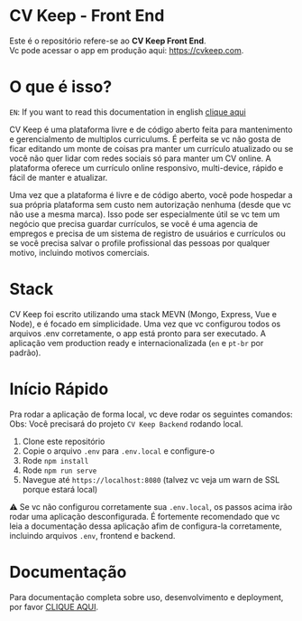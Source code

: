 # CV Keep - Front End

Este é o repositório refere-se ao **CV Keep Front End**.    
Vc pode acessar o app em produção aqui: https://cvkeep.com.

# O que é isso?

`EN`: If you want to read this documentation in english [clique aqui](https://github.com/Cv-Keep/cvkeep-frontend/blob/main/README.md)  

CV Keep é uma plataforma livre e de código aberto feita para mantenimento e gerencialmento de multiplos curriculums. É perfeita se vc não gosta de ficar editando um monte de coisas pra manter um currículo atualizado ou se você não quer lidar com redes sociais só para manter um CV online. A plataforma oferece um currículo online responsivo, multi-device, rápido e fácil de manter e atualizar.

Uma vez que a plataforma é livre e de código aberto, você pode hospedar a sua própria plataforma sem custo nem autorização nenhuma (desde que vc não use a mesma marca). Isso pode ser especialmente útil se vc tem um negócio que precisa guardar currículos, se você é uma agencia de empregos e precisa de um sistema de registro de usuários e currículos ou se você precisa salvar o profile profissional das pessoas por qualquer motivo, incluindo motivos comerciais.

# Stack

CV Keep foi escrito utilizando uma stack MEVN (Mongo, Express, Vue e Node), e é focado em simplicidade. Uma vez que vc configurou todos os arquivos .env corretamente, o app está pronto para ser executado. A aplicação vem production ready e internacionalizada (`en` e `pt-br` por padrão).

# Início Rápido

Pra rodar a aplicação de forma local, vc deve rodar os seguintes comandos:
Obs: Você precisará do projeto `CV Keep Backend` rodando local.

1. Clone este repositório
2. Copie o arquivo `.env` para `.env.local` e configure-o
2. Rode `npm install`
3. Rode `npm run serve`
4. Navegue até `https://localhost:8080` (talvez vc veja um warn de SSL porque estará local)

:warning: Se vc não configurou corretamente sua `.env.local`, os passos acima irão rodar uma aplicação desconfigurada. É fortemente recomendado que vc leia a documentação dessa aplicação afim de configura-la corretamente, incluindo arquivos `.env`, frontend e backend.

# Documentação

Para documentação completa sobre uso, desenvolvimento e deployment, por favor [CLIQUE AQUI](https://github.com/Cv-Keep/cvkeep-docs).